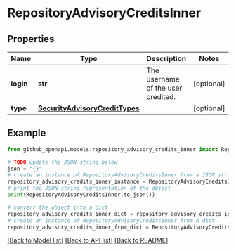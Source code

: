 # RepositoryAdvisoryCreditsInner


## Properties

Name | Type | Description | Notes
------------ | ------------- | ------------- | -------------
**login** | **str** | The username of the user credited. | [optional] 
**type** | [**SecurityAdvisoryCreditTypes**](SecurityAdvisoryCreditTypes.md) |  | [optional] 

## Example

```python
from github_openapi.models.repository_advisory_credits_inner import RepositoryAdvisoryCreditsInner

# TODO update the JSON string below
json = "{}"
# create an instance of RepositoryAdvisoryCreditsInner from a JSON string
repository_advisory_credits_inner_instance = RepositoryAdvisoryCreditsInner.from_json(json)
# print the JSON string representation of the object
print(RepositoryAdvisoryCreditsInner.to_json())

# convert the object into a dict
repository_advisory_credits_inner_dict = repository_advisory_credits_inner_instance.to_dict()
# create an instance of RepositoryAdvisoryCreditsInner from a dict
repository_advisory_credits_inner_from_dict = RepositoryAdvisoryCreditsInner.from_dict(repository_advisory_credits_inner_dict)
```
[[Back to Model list]](../README.md#documentation-for-models) [[Back to API list]](../README.md#documentation-for-api-endpoints) [[Back to README]](../README.md)


